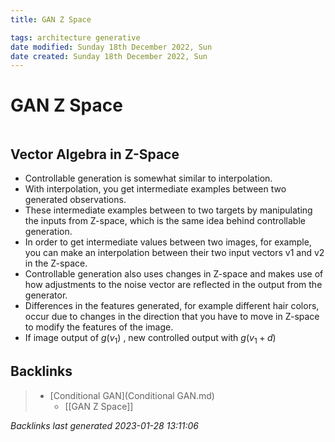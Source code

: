 ```yaml
---
title: GAN Z Space

tags: architecture generative 
date modified: Sunday 18th December 2022, Sun
date created: Sunday 18th December 2022, Sun
---
```


# GAN Z Space
```toc
```
## Vector Algebra in Z-Space
- Controllable generation is somewhat similar to interpolation.
- With interpolation, you get intermediate examples between two generated observations.
- These intermediate examples between to two targets by manipulating the inputs from Z-space, which is the same idea behind controllable generation.
- In order to get intermediate values between two images, for example, you can make an interpolation between their two input vectors v1 and v2 in the Z-space.
- Controllable generation also uses changes in Z-space and makes use of how adjustments to the noise vector are reflected in the output from the generator.
-  Differences in the features generated, for example different hair colors, occur due to changes in the direction that you have to move in Z-space to modify the features of the image.
- If image output of $g(v_{1})$ , new controlled output with $g(v_{1}+d)$

## Backlinks

> - [Conditional GAN](Conditional GAN.md)
>   - [[GAN Z Space]]

_Backlinks last generated 2023-01-28 13:11:06_
